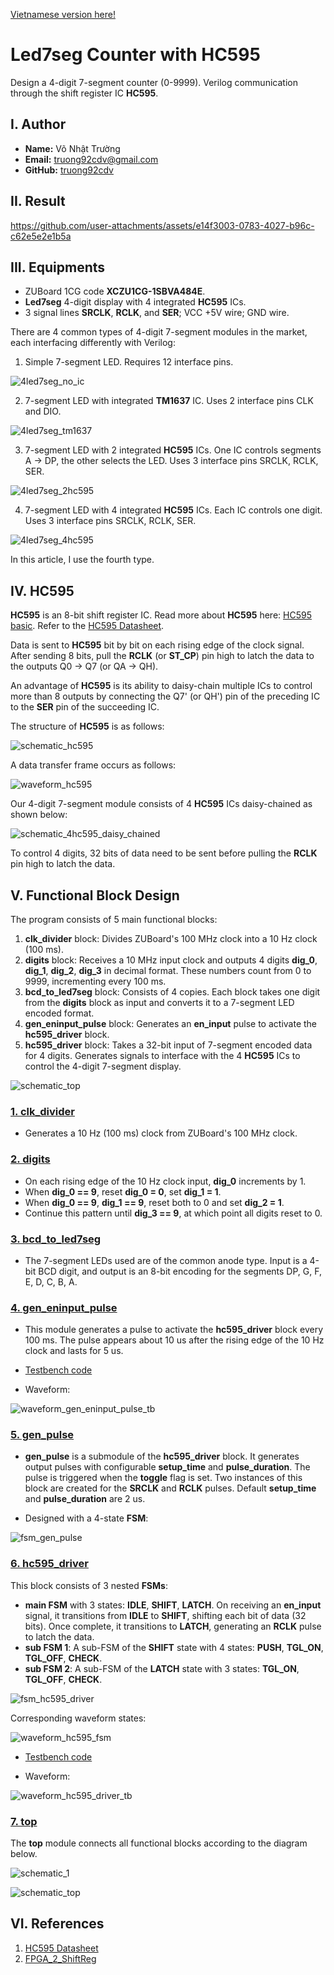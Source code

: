 [Vietnamese version here!](./README_VI.md)

# Led7seg Counter with HC595

Design a 4-digit 7-segment counter (0-9999). Verilog communication through the shift register IC **HC595**.

## I. Author

- **Name:** Võ Nhật Trường
- **Email:** truong92cdv@gmail.com
- **GitHub:** [truong92cdv](https://github.com/truong92cdv)

## II. Result

https://github.com/user-attachments/assets/e14f3003-0783-4027-b96c-c62e5e2e1b5a

## III. Equipments

- ZUBoard 1CG code **XCZU1CG-1SBVA484E**.
- **Led7seg** 4-digit display with 4 integrated **HC595** ICs.
- 3 signal lines **SRCLK**, **RCLK**, and **SER**; VCC +5V wire; GND wire.

There are 4 common types of 4-digit 7-segment modules in the market, each interfacing differently with Verilog:
1. Simple 7-segment LED. Requires 12 interface pins.

![4led7seg_no_ic](./images/4led7seg_no_ic.jpg)

2. 7-segment LED with integrated **TM1637** IC. Uses 2 interface pins CLK and DIO.

![4led7seg_tm1637](./images/4led7seg_tm1637.jpg)

3. 7-segment LED with 2 integrated **HC595** ICs. One IC controls segments A -> DP, the other selects the LED. Uses 3 interface pins SRCLK, RCLK, SER.

![4led7seg_2hc595](./images/4led7seg_2hc595.jpg)

4. 7-segment LED with 4 integrated **HC595** ICs. Each IC controls one digit. Uses 3 interface pins SRCLK, RCLK, SER.

![4led7seg_4hc595](./images/4led7seg_4hc595.jpg)

In this article, I use the fourth type.

## IV. HC595

**HC595** is an 8-bit shift register IC. Read more about **HC595** here: [HC595 basic](https://lastminuteengineers.com/74hc595-shift-register-arduino-tutorial/).
Refer to the [HC595 Datasheet](./refs/SN54HC595.PDF).

Data is sent to **HC595** bit by bit on each rising edge of the clock signal. After sending 8 bits, pull the **RCLK** (or **ST_CP**) pin high to latch the data to the outputs Q0 -> Q7 (or QA -> QH).

An advantage of **HC595** is its ability to daisy-chain multiple ICs to control more than 8 outputs by connecting the Q7' (or QH') pin of the preceding IC to the **SER** pin of the succeeding IC.

The structure of **HC595** is as follows:

![schematic_hc595](./images/schematic_hc595.webp)

A data transfer frame occurs as follows:

![waveform_hc595](./images/waveform_hc595_1frame.png)

Our 4-digit 7-segment module consists of 4 **HC595** ICs daisy-chained as shown below:

![schematic_4hc595_daisy_chained](./images/schematic_4hc595_daisy_chained.jpg)

To control 4 digits, 32 bits of data need to be sent before pulling the **RCLK** pin high to latch the data.

## V. Functional Block Design

The program consists of 5 main functional blocks:
1. **clk_divider** block: Divides ZUBoard's 100 MHz clock into a 10 Hz clock (100 ms).
2. **digits** block: Receives a 10 MHz input clock and outputs 4 digits **dig_0**, **dig_1**, **dig_2**, **dig_3** in decimal format. These numbers count from 0 to 9999, incrementing every 100 ms.
3. **bcd_to_led7seg** block: Consists of 4 copies. Each block takes one digit from the **digits** block as input and converts it to a 7-segment LED encoded format.
4. **gen_eninput_pulse** block: Generates an **en_input** pulse to activate the **hc595_driver** block.
5. **hc595_driver** block: Takes a 32-bit input of 7-segment encoded data for 4 digits. Generates signals to interface with the 4 **HC595** ICs to control the 4-digit 7-segment display.

![schematic_top](./images/schematic_top.png)

### [1. clk_divider](./src/clk_divider.v)

- Generates a 10 Hz (100 ms) clock from ZUBoard's 100 MHz clock.

### [2. digits](./src/digits.v)

- On each rising edge of the 10 Hz clock input, **dig_0** increments by 1.
- When **dig_0 == 9**, reset **dig_0 = 0**, set **dig_1 = 1**.
- When **dig_0 == 9**, **dig_1 == 9**, reset both to 0 and set **dig_2 = 1**.
- Continue this pattern until **dig_3 == 9**, at which point all digits reset to 0.

### [3. bcd_to_led7seg](./src/bcd_to_led7seg.v)

- The 7-segment LEDs used are of the common anode type. Input is a 4-bit BCD digit, and output is an 8-bit encoding for the segments DP, G, F, E, D, C, B, A.

### [4. gen_eninput_pulse](./src/gen_eninput_pulse.v)

- This module generates a pulse to activate the **hc595_driver** block every 100 ms. The pulse appears about 10 us after the rising edge of the 10 Hz clock and lasts for 5 us.
- [Testbench code](./tb/gen_eninput_pulse_tb.v)
  
- Waveform:

![waveform_gen_eninput_pulse_tb](./images/waveform_gen_eninput_pulse_tb.png)

### [5. gen_pulse](./src/gen_pulse.v)

- **gen_pulse** is a submodule of the **hc595_driver** block. It generates output pulses with configurable **setup_time** and **pulse_duration**. The pulse is triggered when the **toggle** flag is set. Two instances of this block are created for the **SRCLK** and **RCLK** pulses. Default **setup_time** and **pulse_duration** are 2 us.

- Designed with a 4-state **FSM**:

![fsm_gen_pulse](./images/fsm_gen_pulse.png)

### [6. hc595_driver](./src/hc595_driver.v)

This block consists of 3 nested **FSMs**:
- **main FSM** with 3 states: **IDLE**, **SHIFT**, **LATCH**. On receiving an **en_input** signal, it transitions from **IDLE** to **SHIFT**, shifting each bit of data (32 bits). Once complete, it transitions to **LATCH**, generating an **RCLK** pulse to latch the data.
- **sub FSM 1**: A sub-FSM of the **SHIFT** state with 4 states: **PUSH**, **TGL_ON**, **TGL_OFF**, **CHECK**.
- **sub FSM 2**: A sub-FSM of the **LATCH** state with 3 states: **TGL_ON**, **TGL_OFF**, **CHECK**.

![fsm_hc595_driver](./images/fsm_hc595_driver.png)

Corresponding waveform states:

![waveform_hc595_fsm](./images/waveform_hc595_fsm.png)

- [Testbench code](./tb/hc595_driver_tb.v)
  
- Waveform:

![waveform_hc595_driver_tb](./images/waveform_hc595_driver_tb.png)

### [7. top](./src/top.v)

The **top** module connects all functional blocks according to the diagram below.

![schematic_1](./images/schematic_1.png)

![schematic_top](./images/schematic_top.png)

## VI. References

1. [HC595 Datasheet](./refs/SN54HC595.PDF)
2. [FPGA_2_ShiftReg](https://github.com/jjcarrier/FPGA_2_ShiftReg)

